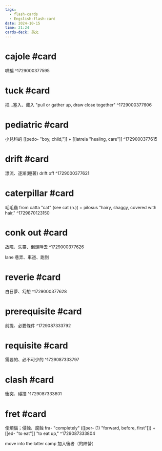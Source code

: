 ```yaml
---
tags:
  - flash-cards
  - Engslish-flash-card
date: 2024-10-15
time: 21:24
cards-deck: 英文
---
```


# cajole #card 
哄騙
^1729000377595

# tuck #card 
把...塞入、藏入
"pull or gather up, draw close together"
^1729000377606

# pediatric #card 
小兒科的
[[pedo- "boy, child,"]] + [[iatreia "healing, care"]]
^1729000377615

# drift #card 
漂流、逐漸(睡著)
drift off
^1729000377621

# caterpillar #card 
毛毛蟲
 from catta "cat" (see cat (n.)) + pilosus "hairy, shaggy, covered with hair,"
^1729870123150

# conk out #card 
故障、失靈、倒頭睡去
^1729000377626

lane
巷弄、車道、跑到

# reverie #card 
白日夢、幻想
^1729000377628

# prerequisite #card 
前提、必要條件
^1729087333792

# requisite #card 
需要的、必不可少的
^1729087333797

# clash #card 
衝突、碰撞
^1729087333801

# fret #card 
使煩惱；侵蝕、腐蝕
fra- "completely" ([[per- (1) "forward, before, first"]]) + [[ed- "to eat"]]
"to eat up,"
^1729087333804

move into the latter camp
加入後者（的陣營）
